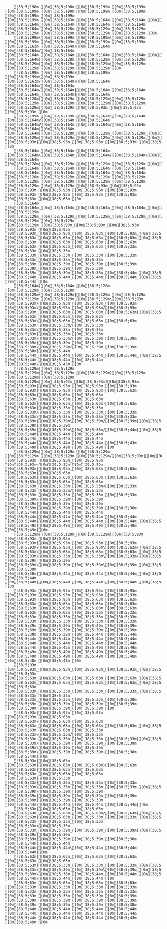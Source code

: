         [38;5;198m_[0m[38;5;198m_[0m[38;5;199m [0m[38;5;199m [0m[38;5;199m [0m[38;5;199m [0m[38;5;199m [0m[38;5;199m [0m[38;5;199m [0m[38;5;199m [0m[38;5;199m_[0m[38;5;163m_[0m[38;5;164m_[0m[38;5;164m_[0m[38;5;164m_[0m[38;5;164m_[0m[38;5;164m_[0m[38;5;164m [0m[38;5;164m_[0m[38;5;164m [0m[38;5;164m [0m[38;5;164m [0m[38;5;164m [0m[38;5;128m [0m[38;5;129m_[0m[38;5;129m [0m[38;5;129m [0m[38;5;129m [0m[38;5;129m [0m[38;5;129m [0m
        [38;5;199m\[0m[38;5;199m [0m[38;5;199m\[0m[38;5;199m [0m[38;5;199m [0m[38;5;199m [0m[38;5;199m [0m[38;5;199m [0m[38;5;163m [0m[38;5;164m/[0m[38;5;164m [0m[38;5;164m/[0m[38;5;164m [0m[38;5;164m_[0m[38;5;164m_[0m[38;5;164m_[0m[38;5;164m_[0m[38;5;164m|[0m[38;5;164m [0m[38;5;164m|[0m[38;5;128m [0m[38;5;129m [0m[38;5;129m [0m[38;5;129m|[0m[38;5;129m [0m[38;5;129m|[0m[38;5;129m [0m[38;5;129m [0m[38;5;129m [0m[38;5;129m [0m
        [38;5;199m [0m[38;5;199m\[0m[38;5;199m [0m[38;5;199m\[0m[38;5;199m [0m[38;5;163m/[0m[38;5;164m\[0m[38;5;164m [0m[38;5;164m/[0m[38;5;164m [0m[38;5;164m/[0m[38;5;164m|[0m[38;5;164m [0m[38;5;164m [0m[38;5;164m_[0m[38;5;164m|[0m[38;5;164m [0m[38;5;128m|[0m[38;5;129m [0m[38;5;129m|[0m[38;5;129m [0m[38;5;129m [0m[38;5;129m [0m[38;5;129m|[0m[38;5;129m [0m[38;5;129m|[0m[38;5;129m [0m[38;5;93m [0m[38;5;93m [0m[38;5;93m [0m
        [38;5;199m [0m[38;5;199m [0m[38;5;163m\[0m[38;5;164m [0m[38;5;164mV[0m[38;5;164m [0m[38;5;164m [0m[38;5;164mV[0m[38;5;164m [0m[38;5;164m/[0m[38;5;164m [0m[38;5;164m|[0m[38;5;164m [0m[38;5;164m|[0m[38;5;128m_[0m[38;5;129m_[0m[38;5;129m_[0m[38;5;129m|[0m[38;5;129m [0m[38;5;129m|[0m[38;5;129m_[0m[38;5;129m_[0m[38;5;129m_[0m[38;5;129m|[0m[38;5;93m [0m[38;5;93m|[0m[38;5;93m_[0m[38;5;93m_[0m[38;5;93m_[0m[38;5;93m [0m
        [38;5;164m [0m[38;5;164m [0m[38;5;164m [0m[38;5;164m\[0m[38;5;164m_[0m[38;5;164m/[0m[38;5;164m\[0m[38;5;164m_[0m[38;5;164m/[0m[38;5;164m [0m[38;5;164m [0m[38;5;128m|[0m[38;5;129m_[0m[38;5;129m_[0m[38;5;129m_[0m[38;5;129m_[0m[38;5;129m_[0m[38;5;129m|[0m[38;5;129m_[0m[38;5;129m_[0m[38;5;129m_[0m[38;5;93m_[0m[38;5;93m_[0m[38;5;93m|[0m[38;5;93m_[0m[38;5;93m_[0m[38;5;93m_[0m[38;5;93m_[0m[38;5;93m_[0m[38;5;93m|[0m
        [38;5;164m [0m[38;5;164m [0m[38;5;164m [0m[38;5;164m [0m[38;5;164m [0m[38;5;164m [0m[38;5;164m [0m[38;5;164m [0m[38;5;128m [0m[38;5;129m [0m[38;5;129m [0m[38;5;129m [0m[38;5;129m [0m[38;5;129m [0m[38;5;129m [0m[38;5;129m [0m[38;5;129m [0m[38;5;129m [0m[38;5;93m [0m[38;5;93m [0m[38;5;93m [0m[38;5;93m [0m[38;5;93m [0m[38;5;93m [0m[38;5;93m [0m[38;5;93m [0m[38;5;93m [0m[38;5;93m [0m[38;5;63m [0m[38;5;63m [0m
        [38;5;164m [0m[38;5;164m_[0m[38;5;164m_[0m[38;5;164m_[0m[38;5;164m_[0m[38;5;128m [0m[38;5;129m [0m[38;5;129m_[0m[38;5;129m_[0m[38;5;129m_[0m[38;5;129m_[0m[38;5;129m [0m[38;5;129m [0m[38;5;129m [0m[38;5;129m_[0m[38;5;93m_[0m[38;5;93m_[0m[38;5;93m [0m[38;5;93m [0m[38;5;93m [0m[38;5;93m_[0m[38;5;93m_[0m[38;5;93m_[0m[38;5;93m_[0m[38;5;93m [0m[38;5;63m_[0m[38;5;63m_[0m[38;5;63m_[0m[38;5;63m_[0m[38;5;63m [0m[38;5;63m [0m[38;5;63m [0m[38;5;63m [0m[38;5;63m [0m[38;5;63m [0m[38;5;63m_[0m[38;5;63m [0m[38;5;33m [0m[38;5;33m [0m[38;5;33m [0m[38;5;33m_[0m[38;5;33m_[0m[38;5;33m [0m[38;5;33m [0m[38;5;33m_[0m[38;5;33m_[0m[38;5;33m [0m[38;5;39m_[0m[38;5;39m_[0m[38;5;39m [0m[38;5;39m [0m[38;5;39m_[0m[38;5;39m_[0m[38;5;39m [0m[38;5;39m_[0m[38;5;39m_[0m[38;5;38m_[0m[38;5;44m_[0m[38;5;44m_[0m[38;5;44m [0m[38;5;44m_[0m[38;5;44m_[0m[38;5;44m_[0m[38;5;44m_[0m[38;5;44m [0m[38;5;44m [0m
        [38;5;164m|[0m[38;5;164m [0m[38;5;128m [0m[38;5;129m_[0m[38;5;129m [0m[38;5;129m\[0m[38;5;129m|[0m[38;5;129m [0m[38;5;129m [0m[38;5;129m_[0m[38;5;129m [0m[38;5;129m\[0m[38;5;93m [0m[38;5;93m/[0m[38;5;93m [0m[38;5;93m_[0m[38;5;93m [0m[38;5;93m\[0m[38;5;93m [0m[38;5;93m/[0m[38;5;93m [0m[38;5;93m_[0m[38;5;63m_[0m[38;5;63m_[0m[38;5;63m|[0m[38;5;63m [0m[38;5;63m [0m[38;5;63m_[0m[38;5;63m [0m[38;5;63m\[0m[38;5;63m [0m[38;5;63m [0m[38;5;63m [0m[38;5;63m [0m[38;5;33m/[0m[38;5;33m [0m[38;5;33m\[0m[38;5;33m [0m[38;5;33m [0m[38;5;33m|[0m[38;5;33m [0m[38;5;33m [0m[38;5;33m\[0m[38;5;33m/[0m[38;5;39m [0m[38;5;39m [0m[38;5;39m|[0m[38;5;39m [0m[38;5;39m [0m[38;5;39m\[0m[38;5;39m/[0m[38;5;39m [0m[38;5;39m [0m[38;5;38m|[0m[38;5;44m [0m[38;5;44m_[0m[38;5;44m_[0m[38;5;44m_[0m[38;5;44m_[0m[38;5;44m|[0m[38;5;44m [0m[38;5;44m [0m[38;5;44m_[0m[38;5;44m [0m[38;5;44m\[0m[38;5;43m [0m
        [38;5;129m|[0m[38;5;129m [0m[38;5;129m|[0m[38;5;129m_[0m[38;5;129m)[0m[38;5;129m [0m[38;5;129m|[0m[38;5;129m [0m[38;5;129m|[0m[38;5;93m_[0m[38;5;93m)[0m[38;5;93m [0m[38;5;93m|[0m[38;5;93m [0m[38;5;93m|[0m[38;5;93m [0m[38;5;93m|[0m[38;5;93m [0m[38;5;93m|[0m[38;5;63m [0m[38;5;63m|[0m[38;5;63m [0m[38;5;63m [0m[38;5;63m_[0m[38;5;63m|[0m[38;5;63m [0m[38;5;63m|[0m[38;5;63m_[0m[38;5;63m)[0m[38;5;63m [0m[38;5;63m|[0m[38;5;33m [0m[38;5;33m [0m[38;5;33m/[0m[38;5;33m [0m[38;5;33m_[0m[38;5;33m [0m[38;5;33m\[0m[38;5;33m [0m[38;5;33m|[0m[38;5;33m [0m[38;5;39m|[0m[38;5;39m\[0m[38;5;39m/[0m[38;5;39m|[0m[38;5;39m [0m[38;5;39m|[0m[38;5;39m [0m[38;5;39m|[0m[38;5;39m\[0m[38;5;38m/[0m[38;5;44m|[0m[38;5;44m [0m[38;5;44m|[0m[38;5;44m [0m[38;5;44m [0m[38;5;44m_[0m[38;5;44m|[0m[38;5;44m [0m[38;5;44m|[0m[38;5;44m [0m[38;5;44m|[0m[38;5;43m [0m[38;5;49m|[0m[38;5;49m [0m[38;5;49m|[0m
        [38;5;129m|[0m[38;5;129m [0m[38;5;129m [0m[38;5;129m_[0m[38;5;129m_[0m[38;5;129m/[0m[38;5;93m|[0m[38;5;93m [0m[38;5;93m [0m[38;5;93m_[0m[38;5;93m [0m[38;5;93m<[0m[38;5;93m|[0m[38;5;93m [0m[38;5;93m|[0m[38;5;93m_[0m[38;5;63m|[0m[38;5;63m [0m[38;5;63m|[0m[38;5;63m [0m[38;5;63m|[0m[38;5;63m_[0m[38;5;63m|[0m[38;5;63m [0m[38;5;63m|[0m[38;5;63m [0m[38;5;63m [0m[38;5;63m_[0m[38;5;33m [0m[38;5;33m<[0m[38;5;33m [0m[38;5;33m [0m[38;5;33m/[0m[38;5;33m [0m[38;5;33m_[0m[38;5;33m_[0m[38;5;33m_[0m[38;5;33m [0m[38;5;39m\[0m[38;5;39m|[0m[38;5;39m [0m[38;5;39m|[0m[38;5;39m [0m[38;5;39m [0m[38;5;39m|[0m[38;5;39m [0m[38;5;39m|[0m[38;5;38m [0m[38;5;44m|[0m[38;5;44m [0m[38;5;44m [0m[38;5;44m|[0m[38;5;44m [0m[38;5;44m|[0m[38;5;44m [0m[38;5;44m|[0m[38;5;44m_[0m[38;5;44m_[0m[38;5;44m_[0m[38;5;43m|[0m[38;5;49m [0m[38;5;49m|[0m[38;5;49m_[0m[38;5;49m|[0m[38;5;49m [0m[38;5;49m|[0m
        [38;5;129m|[0m[38;5;129m_[0m[38;5;129m|[0m[38;5;93m [0m[38;5;93m [0m[38;5;93m [0m[38;5;93m|[0m[38;5;93m_[0m[38;5;93m|[0m[38;5;93m [0m[38;5;93m\[0m[38;5;93m_[0m[38;5;93m\[0m[38;5;63m\[0m[38;5;63m_[0m[38;5;63m_[0m[38;5;63m_[0m[38;5;63m/[0m[38;5;63m [0m[38;5;63m\[0m[38;5;63m_[0m[38;5;63m_[0m[38;5;63m_[0m[38;5;63m_[0m[38;5;63m|[0m[38;5;33m_[0m[38;5;33m|[0m[38;5;33m [0m[38;5;33m\[0m[38;5;33m_[0m[38;5;33m\[0m[38;5;33m/[0m[38;5;33m_[0m[38;5;33m/[0m[38;5;33m [0m[38;5;39m [0m[38;5;39m [0m[38;5;39m\[0m[38;5;39m_[0m[38;5;39m\[0m[38;5;39m_[0m[38;5;39m|[0m[38;5;39m [0m[38;5;39m [0m[38;5;38m|[0m[38;5;44m_[0m[38;5;44m|[0m[38;5;44m_[0m[38;5;44m|[0m[38;5;44m [0m[38;5;44m [0m[38;5;44m|[0m[38;5;44m_[0m[38;5;44m|[0m[38;5;44m_[0m[38;5;44m_[0m[38;5;43m_[0m[38;5;49m_[0m[38;5;49m_[0m[38;5;49m|[0m[38;5;49m_[0m[38;5;49m_[0m[38;5;49m_[0m[38;5;49m_[0m[38;5;49m/[0m[38;5;49m [0m
        [38;5;93m [0m[38;5;93m [0m[38;5;93m [0m[38;5;93m [0m[38;5;93m [0m[38;5;93m [0m[38;5;93m [0m[38;5;93m [0m[38;5;93m [0m[38;5;93m [0m[38;5;63m [0m[38;5;63m [0m[38;5;63m [0m[38;5;63m [0m[38;5;63m [0m[38;5;63m [0m[38;5;63m [0m[38;5;63m [0m[38;5;63m [0m[38;5;63m [0m[38;5;63m [0m[38;5;63m [0m[38;5;33m [0m[38;5;33m [0m[38;5;33m [0m[38;5;33m [0m[38;5;33m [0m[38;5;33m [0m[38;5;33m [0m[38;5;33m [0m[38;5;33m [0m[38;5;33m [0m[38;5;39m [0m[38;5;39m [0m[38;5;39m [0m[38;5;39m [0m[38;5;39m [0m[38;5;39m [0m[38;5;39m [0m[38;5;39m [0m[38;5;39m [0m[38;5;38m [0m[38;5;44m [0m[38;5;44m [0m[38;5;44m [0m[38;5;44m [0m[38;5;44m [0m[38;5;44m [0m[38;5;44m [0m[38;5;44m [0m[38;5;44m [0m[38;5;44m [0m[38;5;44m [0m[38;5;43m [0m[38;5;49m [0m[38;5;49m [0m[38;5;49m [0m[38;5;49m [0m[38;5;49m [0m[38;5;49m [0m[38;5;49m [0m[38;5;49m [0m[38;5;49m [0m[38;5;48m [0m[38;5;48m [0m[38;5;48m [0m
        [38;5;93m [0m[38;5;93m_[0m[38;5;93m_[0m[38;5;93m_[0m[38;5;93m_[0m[38;5;93m [0m[38;5;93m [0m[38;5;63m_[0m[38;5;63m_[0m[38;5;63m_[0m[38;5;63m_[0m[38;5;63m_[0m[38;5;63m [0m[38;5;63m_[0m[38;5;63m_[0m[38;5;63m_[0m[38;5;63m_[0m[38;5;63m [0m[38;5;63m [0m[38;5;33m_[0m[38;5;33m_[0m[38;5;33m_[0m[38;5;33m_[0m[38;5;33m [0m[38;5;33m [0m[38;5;33m [0m[38;5;33m_[0m[38;5;33m_[0m[38;5;33m_[0m[38;5;39m [0m[38;5;39m [0m[38;5;39m_[0m[38;5;39m [0m[38;5;39m [0m[38;5;39m [0m[38;5;39m_[0m[38;5;39m [0m
        [38;5;93m|[0m[38;5;93m [0m[38;5;93m [0m[38;5;93m_[0m[38;5;63m [0m[38;5;63m\[0m[38;5;63m|[0m[38;5;63m [0m[38;5;63m_[0m[38;5;63m_[0m[38;5;63m_[0m[38;5;63m_[0m[38;5;63m|[0m[38;5;63m [0m[38;5;63m [0m[38;5;63m_[0m[38;5;33m [0m[38;5;33m\[0m[38;5;33m/[0m[38;5;33m [0m[38;5;33m_[0m[38;5;33m_[0m[38;5;33m_[0m[38;5;33m|[0m[38;5;33m [0m[38;5;33m/[0m[38;5;39m [0m[38;5;39m_[0m[38;5;39m [0m[38;5;39m\[0m[38;5;39m|[0m[38;5;39m [0m[38;5;39m\[0m[38;5;39m [0m[38;5;39m|[0m[38;5;38m [0m[38;5;44m|[0m
        [38;5;93m|[0m[38;5;63m [0m[38;5;63m|[0m[38;5;63m_[0m[38;5;63m)[0m[38;5;63m [0m[38;5;63m|[0m[38;5;63m [0m[38;5;63m [0m[38;5;63m_[0m[38;5;63m|[0m[38;5;63m [0m[38;5;63m|[0m[38;5;33m [0m[38;5;33m|[0m[38;5;33m_[0m[38;5;33m)[0m[38;5;33m [0m[38;5;33m\[0m[38;5;33m_[0m[38;5;33m_[0m[38;5;33m_[0m[38;5;33m [0m[38;5;39m\[0m[38;5;39m|[0m[38;5;39m [0m[38;5;39m|[0m[38;5;39m [0m[38;5;39m|[0m[38;5;39m [0m[38;5;39m|[0m[38;5;39m [0m[38;5;38m [0m[38;5;44m\[0m[38;5;44m|[0m[38;5;44m [0m[38;5;44m|[0m
        [38;5;63m|[0m[38;5;63m [0m[38;5;63m [0m[38;5;63m_[0m[38;5;63m_[0m[38;5;63m/[0m[38;5;63m|[0m[38;5;63m [0m[38;5;63m|[0m[38;5;63m_[0m[38;5;33m_[0m[38;5;33m_[0m[38;5;33m|[0m[38;5;33m [0m[38;5;33m [0m[38;5;33m_[0m[38;5;33m [0m[38;5;33m<[0m[38;5;33m [0m[38;5;33m_[0m[38;5;39m_[0m[38;5;39m_[0m[38;5;39m)[0m[38;5;39m [0m[38;5;39m|[0m[38;5;39m [0m[38;5;39m|[0m[38;5;39m_[0m[38;5;39m|[0m[38;5;38m [0m[38;5;44m|[0m[38;5;44m [0m[38;5;44m|[0m[38;5;44m\[0m[38;5;44m [0m[38;5;44m [0m[38;5;44m|[0m
        [38;5;63m|[0m[38;5;63m_[0m[38;5;63m|[0m[38;5;63m [0m[38;5;63m [0m[38;5;63m [0m[38;5;63m|[0m[38;5;33m_[0m[38;5;33m_[0m[38;5;33m_[0m[38;5;33m_[0m[38;5;33m_[0m[38;5;33m|[0m[38;5;33m_[0m[38;5;33m|[0m[38;5;33m [0m[38;5;33m\[0m[38;5;39m_[0m[38;5;39m\[0m[38;5;39m_[0m[38;5;39m_[0m[38;5;39m_[0m[38;5;39m_[0m[38;5;39m/[0m[38;5;39m [0m[38;5;39m\[0m[38;5;38m_[0m[38;5;44m_[0m[38;5;44m_[0m[38;5;44m/[0m[38;5;44m|[0m[38;5;44m_[0m[38;5;44m|[0m[38;5;44m [0m[38;5;44m\[0m[38;5;44m_[0m[38;5;44m|[0m
        [38;5;63m [0m[38;5;63m [0m[38;5;63m [0m[38;5;63m [0m[38;5;33m [0m[38;5;33m [0m[38;5;33m [0m[38;5;33m [0m[38;5;33m [0m[38;5;33m [0m[38;5;33m [0m[38;5;33m [0m[38;5;33m [0m[38;5;33m [0m[38;5;39m [0m[38;5;39m [0m[38;5;39m [0m[38;5;39m [0m[38;5;39m [0m[38;5;39m [0m[38;5;39m [0m[38;5;39m [0m[38;5;39m [0m[38;5;38m [0m[38;5;44m [0m[38;5;44m [0m[38;5;44m [0m[38;5;44m [0m[38;5;44m [0m[38;5;44m [0m[38;5;44m [0m[38;5;44m [0m[38;5;44m [0m[38;5;44m [0m[38;5;44m [0m[38;5;43m [0m[38;5;49m [0m
